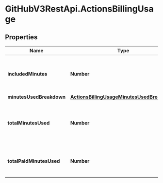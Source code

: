 # GitHubV3RestApi.ActionsBillingUsage

## Properties

Name | Type | Description | Notes
------------ | ------------- | ------------- | -------------
**includedMinutes** | **Number** | The amount of free GitHub Actions minutes available. | [optional] 
**minutesUsedBreakdown** | [**ActionsBillingUsageMinutesUsedBreakdown**](ActionsBillingUsageMinutesUsedBreakdown.md) |  | [optional] 
**totalMinutesUsed** | **Number** | The sum of the free and paid GitHub Actions minutes used. | [optional] 
**totalPaidMinutesUsed** | **Number** | The total paid GitHub Actions minutes used. | [optional] 


